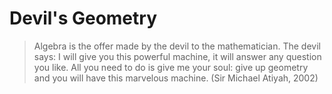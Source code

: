 # Devil's Geometry
> Algebra is the offer made by the devil to the mathematician. The devil says: I will give you this powerful machine, it will answer any question you like. All you need to do is give me your soul: give up geometry and you will have this marvelous machine. (Sir Michael Atiyah, 2002)
